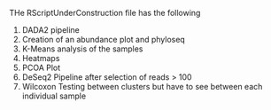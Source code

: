 THe RScriptUnderConstruction file has the following
1. DADA2 pipeline
2. Creation of an abundance plot and phyloseq
3. K-Means analysis of the samples
4. Heatmaps 
5. PCOA Plot
6. DeSeq2 Pipeline after selection of reads > 100
7. Wilcoxon Testing between clusters but have to see between each individual sample
